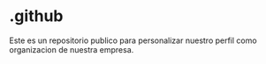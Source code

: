 # .github
Este es un repositorio publico para personalizar nuestro perfil como organizacion de nuestra empresa.
